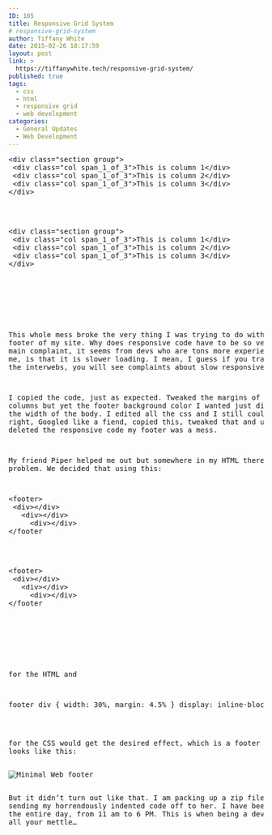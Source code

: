 ```yaml
---
ID: 105
title: Responsive Grid System
# responsive-grid-system
author: Tiffany White
date: 2015-02-26 18:17:59
layout: post
link: >
  https://tiffanywhite.tech/responsive-grid-system/
published: true
tags:
  - css
  - html
  - responsive grid
  - web development
categories:
  - General Updates
  - Web Development
---
```



<pre class="lang:html decode:1 " >
&lt;div class=&quot;section group&quot;&gt;
 &lt;div class=&quot;col span_1_of_3&quot;&gt;This is column 1&lt;/div&gt;
 &lt;div class=&quot;col span_1_of_3&quot;&gt;This is column 2&lt;/div&gt;
 &lt;div class=&quot;col span_1_of_3&quot;&gt;This is column 3&lt;/div&gt;
&lt;/div&gt;



<pre class="lang:html decode:1 " >
&lt;div class=&quot;section group&quot;&gt;
 &lt;div class=&quot;col span_1_of_3&quot;&gt;This is column 1&lt;/div&gt;
 &lt;div class=&quot;col span_1_of_3&quot;&gt;This is column 2&lt;/div&gt;
 &lt;div class=&quot;col span_1_of_3&quot;&gt;This is column 3&lt;/div&gt;
&lt;/div&gt;




</pre>

This whole mess broke the very thing I was trying to do with the footer of my site. Why does responsive code have to be so verbose? The main complaint, it seems from devs who are tons more experienced than me, is that it is slower loading. I mean, I guess if you traverse around the interwebs, you will see complaints about slow responsive sites.

I copied the code, just as expected. Tweaked the margins of the columns but yet the footer background color I wanted just didn't span the width of the body. I edited all the css and I still couldn't get it right, Googled like a fiend, copied this, tweaked that and until I deleted the responsive code my footer was a mess.

My friend Piper helped me out but somewhere in my HTML there is a problem. We decided that using this:



<pre class="lang:html decode:1 " >
&lt;footer&gt;
 &lt;div&gt;&lt;/div&gt;
   &lt;div&gt;&lt;/div&gt;
     &lt;div&gt;&lt;/div&gt;
&lt;/footer



<pre class="lang:html decode:1 " >
&lt;footer&gt;
 &lt;div&gt;&lt;/div&gt;
   &lt;div&gt;&lt;/div&gt;
     &lt;div&gt;&lt;/div&gt;
&lt;/footer




</pre>

for the HTML and

<pre class="lang:css decode:1 " >footer div { width: 30%, margin: 4.5% } display: inline-block </pre>

for the CSS would get the desired effect, which is a footer that looks like this:

<img src="https://helloburgh.me/wp-content/uploads/2015/02/wpid-footer.png" alt="Minimal Web footer" />

But it didn’t turn out like that. I am packing up a zip file and sending my horrendously indented code off to her. I have been at this the entire day, from 11 am to 6 PM. This is when being a developer tests all your mettle…